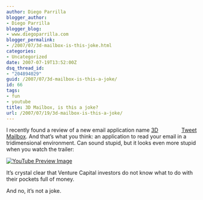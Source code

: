 ```yaml
---
author: Diego Parrilla
blogger_author:
- Diego Parrilla
blogger_blog:
- www.diegoparrilla.com
blogger_permalink:
- /2007/07/3d-mailbox-is-this-joke.html
categories:
- Uncategorized
date: 2007-07-19T13:52:00Z
dsq_thread_id:
- "204894029"
guid: /2007/07/3d-mailbox-is-this-a-joke/
id: 66
tags:
- fun
- youtube
title: 3D Mailbox, is this a joke?
url: /2007/07/19/3d-mailbox-is-this-a-joke/
---
```


<div style="float: right; margin-left: 10px;">
  <a href="https://twitter.com/share" class="twitter-share-button" data-via="nubeblog" data-hashtags="fun,youtube" data-count="vertical" data-url="/2007/07/19/3d-mailbox-is-this-a-joke/">Tweet</a>
</div>

I recently found a review of a new email application name [3D Mailbox](http://www.3dmailbox.com/). And that&#8217;s what you think: an application to read your email in a tridimensional environment. Can sound stupid, but it looks even more stupid when you watch the trailer:

<span class="vvqbox vvqyoutube" style="width:425px;height:344px;"><span id="vvq-66-youtube-1"><a href="http://www.youtube.com/watch?v=ouR59Inxb8U"><img src="http://img.youtube.com/vi/ouR59Inxb8U/0.jpg" alt="YouTube Preview Image" /></a></span></span> 

It&#8217;s crystal clear that Venture Capital investors do not know what to do with their pockets full of money.

And no, it&#8217;s not a joke.
